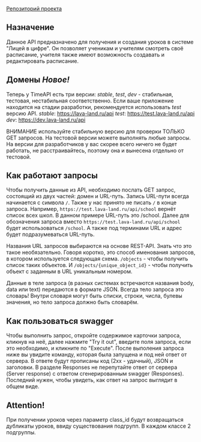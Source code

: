 [Репозиторий проекта](https://github.com/online-lyceum/async_lyceum_api.git)

## Назначение
Данное API предназначено для получения и создания уроков в системе "Лицей в цифре". 
Он позволяет ученикам и учителям смотреть своё расписание, 
учителя также имеют возможность создавать и редактировать расписание.

## Домены _Новое!_
Теперь у TimeAPI есть три версии: _stable_, _test_, _dev_ - 
стабильная, тестовая, нестабильная соответственно. 
Если ваше приложение находится на стадии разработки, 
рекомендуется использовать _test_ версию API. 
_stable_: https://lava-land.ru/api
_test_: https://test.lava-land.ru/api
_dev_: https://dev.lava-land.ru/api

ВНИМАНИЕ используйте стабильную версию для проверки ТОЛЬКО GET запросов.
На тестовой версии можете выполнять любые запросы.
На версии для разработчиков у вас скорее всего ничего не будет работать,
не расстраивайтесь, поэтому она и вынесена отдельно от тестовой. 

## Как работают запросы
Чтобы получить данные из API, необходимо послать GET запрос, 
состоящий из двух частей: домен и URL-путь. 
Запись URL-пути всегда начинается с символа `/`. 
Также у нас принято не писать `/` в конце запроса. 
Например, `https://test.lava-land.ru/api/school` вернёт список всех школ.
В данном примере URL-путь это /school. 
Далее для обозначения запроса вместо 
`https://test.lava-land.ru/api/school` будет использоваться `/school`. 
А также под терминами URL и адрес будет подразумеваться URL-путь.

Названия URL запросов выбираются на основе REST-API. 
Знать что это такое необязательно.
Говоря коротко, это способ именования запросов, 
в котором используется следующая схема. 
`/objects` - чтобы получить список таких объектов. 
И `/objects/{unique_object_id}` - чтобы получить объект с 
заданным в URL уникальным номером. 

Данные в теле запроса (в разных системах встречаются названия body, data или text) 
передаются в формате JSON. Всегда тело запроса это словарь! 
Внутри словаря могут быть списки, строки, числа, булевы значения, 
но тело запроса должно быть словарём.

## Как пользоваться swagger 
Чтобы выполнить запрос, откройте содержимое карточки запроса, кликнув на неё, 
далее нажмите "Try it out", введите поля запроса, если это необходимо, 
и кликните по "Execute". После выполения запроса ниже вы увидите команду, 
которая была запущена и под ней ответ от сервера. 
В ответе будут прописаны код (2xx - удачный), JSON и заголовки. 
В разделе Responses не перепутайте ответ от сервера (Server response) 
с ответом сгенерированным swagger (Responses). Последний нужен, чтобы увидеть,
как ответ на запрос выглядит в общем виде.


## Attention!
При получении уроков через параметр class_id будут возвращаться дубликаты уроков,
ввиду существования подгрупп. В каждом классе 2 подгруппы.
